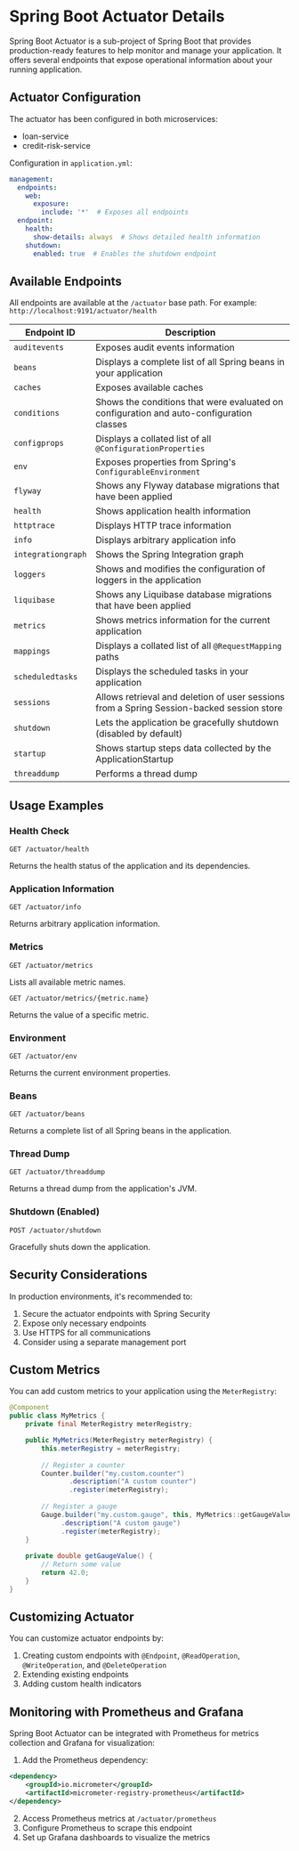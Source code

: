 # Spring Boot Actuator Details

Spring Boot Actuator is a sub-project of Spring Boot that provides production-ready features to help monitor and manage your application. It offers several endpoints that expose operational information about your running application.

## Actuator Configuration

The actuator has been configured in both microservices:
- loan-service
- credit-risk-service

Configuration in `application.yml`:
```yaml
management:
  endpoints:
    web:
      exposure:
        include: '*'  # Exposes all endpoints
  endpoint:
    health:
      show-details: always  # Shows detailed health information
    shutdown:
      enabled: true  # Enables the shutdown endpoint
```

## Available Endpoints

All endpoints are available at the `/actuator` base path. For example: `http://localhost:9191/actuator/health`

| Endpoint ID | Description |
|-------------|-------------|
| `auditevents` | Exposes audit events information |
| `beans` | Displays a complete list of all Spring beans in your application |
| `caches` | Exposes available caches |
| `conditions` | Shows the conditions that were evaluated on configuration and auto-configuration classes |
| `configprops` | Displays a collated list of all `@ConfigurationProperties` |
| `env` | Exposes properties from Spring's `ConfigurableEnvironment` |
| `flyway` | Shows any Flyway database migrations that have been applied |
| `health` | Shows application health information |
| `httptrace` | Displays HTTP trace information |
| `info` | Displays arbitrary application info |
| `integrationgraph` | Shows the Spring Integration graph |
| `loggers` | Shows and modifies the configuration of loggers in the application |
| `liquibase` | Shows any Liquibase database migrations that have been applied |
| `metrics` | Shows metrics information for the current application |
| `mappings` | Displays a collated list of all `@RequestMapping` paths |
| `scheduledtasks` | Displays the scheduled tasks in your application |
| `sessions` | Allows retrieval and deletion of user sessions from a Spring Session-backed session store |
| `shutdown` | Lets the application be gracefully shutdown (disabled by default) |
| `startup` | Shows startup steps data collected by the ApplicationStartup |
| `threaddump` | Performs a thread dump |

## Usage Examples

### Health Check
```
GET /actuator/health
```
Returns the health status of the application and its dependencies.

### Application Information
```
GET /actuator/info
```
Returns arbitrary application information.

### Metrics
```
GET /actuator/metrics
```
Lists all available metric names.

```
GET /actuator/metrics/{metric.name}
```
Returns the value of a specific metric.

### Environment
```
GET /actuator/env
```
Returns the current environment properties.

### Beans
```
GET /actuator/beans
```
Returns a complete list of all Spring beans in the application.

### Thread Dump
```
GET /actuator/threaddump
```
Returns a thread dump from the application's JVM.

### Shutdown (Enabled)
```
POST /actuator/shutdown
```
Gracefully shuts down the application.

## Security Considerations

In production environments, it's recommended to:
1. Secure the actuator endpoints with Spring Security
2. Expose only necessary endpoints
3. Use HTTPS for all communications
4. Consider using a separate management port

## Custom Metrics

You can add custom metrics to your application using the `MeterRegistry`:

```java
@Component
public class MyMetrics {
    private final MeterRegistry meterRegistry;

    public MyMetrics(MeterRegistry meterRegistry) {
        this.meterRegistry = meterRegistry;
        
        // Register a counter
        Counter.builder("my.custom.counter")
               .description("A custom counter")
               .register(meterRegistry);
               
        // Register a gauge
        Gauge.builder("my.custom.gauge", this, MyMetrics::getGaugeValue)
             .description("A custom gauge")
             .register(meterRegistry);
    }
    
    private double getGaugeValue() {
        // Return some value
        return 42.0;
    }
}
```

## Customizing Actuator

You can customize actuator endpoints by:
1. Creating custom endpoints with `@Endpoint`, `@ReadOperation`, `@WriteOperation`, and `@DeleteOperation`
2. Extending existing endpoints
3. Adding custom health indicators

## Monitoring with Prometheus and Grafana

Spring Boot Actuator can be integrated with Prometheus for metrics collection and Grafana for visualization:

1. Add the Prometheus dependency:
```xml
<dependency>
    <groupId>io.micrometer</groupId>
    <artifactId>micrometer-registry-prometheus</artifactId>
</dependency>
```

2. Access Prometheus metrics at `/actuator/prometheus`
3. Configure Prometheus to scrape this endpoint
4. Set up Grafana dashboards to visualize the metrics